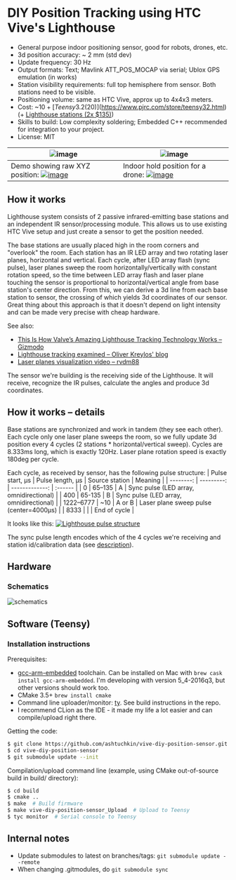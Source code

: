 # DIY Position Tracking using HTC Vive's Lighthouse
 * General purpose indoor positioning sensor, good for robots, drones, etc.
 * 3d position accuracy: ~ 2 mm (std dev)
 * Update frequency: 30 Hz
 * Output formats: Text; Mavlink ATT_POS_MOCAP via serial; Ublox GPS emulation (in works)
 * Station visibility requirements: full top hemisphere from sensor. Both stations need to be visible.
 * Positioning volume: same as HTC Vive, approx up to 4x4x3 meters.
 * Cost: ~$10 + [Teensy 3.2 ($20)](https://www.pjrc.com/store/teensy32.html) (+ [Lighthouse stations (2x $135)](http://www.vive.com/us/accessory/base-station/))
 * Skills to build: Low complexity soldering; Embedded C++ recommended for integration to your project.
 * License: MIT

| ![image](https://cloud.githubusercontent.com/assets/627997/19845384/a4fce0e4-9ef3-11e6-95e4-6567ff374ee0.png) | ![image](https://cloud.githubusercontent.com/assets/627997/19846322/79e76980-9efb-11e6-932e-7730e75dc5f1.png) |
| --- | --- |
| Demo showing raw XYZ position: [![image](https://cloud.githubusercontent.com/assets/627997/19845646/efc3cb18-9ef5-11e6-9902-58fe30e68a12.png)](https://www.youtube.com/watch?v=Xzuns5UYP8M) | Indoor hold position for a drone: [![image](https://cloud.githubusercontent.com/assets/627997/19845426/06c64bb2-9ef4-11e6-8d2b-1bbfbc5ec368.png)](https://www.youtube.com/watch?v=7GgB5qnx6_s) |

<!--
## Rationale
HTC Vive's Lighthouse is an amazing piece of technology that enables room-scale VR with precise 3D positioning.
-->

## How it works
Lighthouse system consists of 2 passive infrared-emitting base stations and an independent IR sensor/processing module.
This allows us to use existing HTC Vive setup and just create a sensor to get the position needed.

The base stations are usually placed high in the room corners and "overlook" the room. Each station has an IR LED array and
two rotating laser planes, horizontal and vertical. Each cycle, after LED array flash (sync pulse), laser planes sweep the room
horizontally/vertically with constant rotation speed, so the time between LED array flash and laser plane
touching the sensor is proportional to horizontal/vertical angle from base station's center direction. From this, we can
derive a 3d line from each base station to sensor, the crossing of which yields 3d coordinates of our sensor.
Great thing about this approach is that it doesn't depend on light intensity and can be made very precise with cheap hardware.

<pic with sweeps>

See also:
 * [This Is How Valve’s Amazing Lighthouse Tracking Technology Works – Gizmodo](http://gizmodo.com/this-is-how-valve-s-amazing-lighthouse-tracking-technol-1705356768)
 * [Lighthouse tracking examined – Oliver Kreylos' blog](http://doc-ok.org/?p=1478)
 * [Laser planes visualization video – rvdm88](https://www.youtube.com/watch?v=oqPaaMR4kY4)

The sensor we're building is the receiving side of the Lighthouse. It will receive, recognize the IR pulses, calculate
the angles and produce 3d coordinates.

## How it works – details
Base stations are synchronized and work in tandem (they see each other). Each cycle only one laser plane sweeps the room,
so we fully update 3d position every 4 cycles (2 stations * horizontal/vertical sweep). Cycles are 8.333ms long, which is
exactly 120Hz. Laser plane rotation speed is exactly 180deg per cycle.

Each cycle, as received by sensor, has the following pulse structure:
| Pulse start, µs | Pulse length, µs | Source station | Meaning |
| --------: | ---------: | -------------: | :------ |
|         0 |     65–135 |              A | Sync pulse (LED array, omnidirectional) |
|       400 |     65-135 |              B | Sync pulse (LED array, omnidirectional) |
| 1222–6777 |        ~10 |         A or B | Laser plane sweep pulse (center=4000µs) |
|      8333 |            |                | End of cycle |

It looks like this:
[![Lighthouse pulse structure](https://cloud.githubusercontent.com/assets/627997/20043378/32739902-a441-11e6-96d4-c18f27c56205.png)](https://youtu.be/7OFeN3gl3SQ)

The sync pulse length encodes which of the 4 cycles we're receiving and station id/calibration data
(see [description](https://github.com/nairol/LighthouseRedox/blob/master/docs/Light%20Emissions.md)).

## Hardware


### Schematics
![schematics](https://ashtuchkin.github.io/vive-diy-position-sensor/sensor-schematics.svg)


## Software (Teensy)

### Installation instructions

Prerequisites:
 * [gcc-arm-embedded](https://launchpad.net/gcc-arm-embedded) toolchain. Can be installed on Mac with `brew cask install gcc-arm-embedded`.
   I'm developing with version 5_4-2016q3, but other versions should work too.
 * CMake 3.5+ `brew install cmake`
 * Command line uploader/monitor: [ty](https://github.com/Koromix/ty). See build instructions in the repo.
 * I recommend CLion as the IDE - it made my life a lot easier and can compile/upload right there.

Getting the code:
```bash
$ git clone https://github.com/ashtuchkin/vive-diy-position-sensor.git
$ cd vive-diy-position-sensor
$ git submodule update --init
```

Compilation/upload command line (example, using CMake out-of-source build in build/ directory):
```bash
$ cd build
$ cmake ..
$ make  # Build firmware
$ make vive-diy-position-sensor_Upload  # Upload to Teensy
$ tyc monitor  # Serial console to Teensy
```

## Internal notes
 * Update submodules to latest on branches/tags: `git submodule update --remote`
 * When changing .gitmodules, do `git submodule sync`
